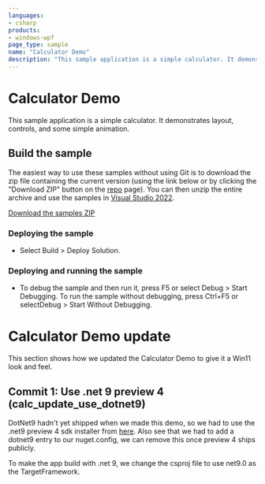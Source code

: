 ```yaml
---
languages:
- csharp
products:
- windows-wpf
page_type: sample
name: "Calculator Demo"        
description: "This sample application is a simple calculator. It demonstrates layout, controls, and some simple animation."
---
```

# Calculator Demo
This sample application is a simple calculator. It demonstrates layout, controls, and some simple animation.

## Build the sample
The easiest way to use these samples without using Git is to download the zip file containing the current version (using the link below or by clicking the "Download ZIP" button on the [repo](https://github.com/microsoft/WPF-Samples?tab=readme-ov-file) page). You can then unzip the entire archive and use the samples in [Visual Studio 2022](https://www.visualstudio.com/wpf-vs).

[Download the samples ZIP](../../archive/main.zip)

### Deploying the sample
- Select Build > Deploy Solution. 

### Deploying and running the sample
- To debug the sample and then run it, press F5 or select Debug >  Start Debugging. To run the sample without debugging, press Ctrl+F5 or selectDebug > Start Without Debugging. 

# Calculator Demo update

This section shows how we updated the Calculator Demo to give it a Win11 look and feel.

## Commit 1: Use .net 9 preview 4 (calc_update_use_dotnet9)

DotNet9 hadn't yet shipped when we made this demo, so we had to use the .net9 preview 4 sdk installer from [here](https://github.com/dotnet/installer).
Also see that we had to add a dotnet9 entry to our nuget.config, we can remove this once preview 4 ships publicly.

To make the app build with .net 9, we change the csproj file to use net9.0 as the TargetFramework.



